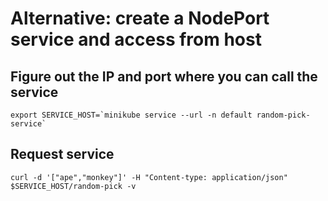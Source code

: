# Alternative: create a NodePort service and access from host

## Figure out the IP and port where you can call the service

```
export SERVICE_HOST=`minikube service --url -n default random-pick-service`

```

## Request service

```
curl -d '["ape","monkey"]' -H "Content-type: application/json" $SERVICE_HOST/random-pick -v
```

